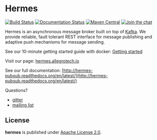 Hermes
======

[![Build Status](https://img.shields.io/travis/allegro/hermes/master.svg?style=flat)](https://travis-ci.org/allegro/hermes)
[![Documentation Status](https://readthedocs.org/projects/hermes-pubsub/badge/?version=latest)](https://readthedocs.org/projects/hermes-pubsub/?badge=latest)
[![Maven Central](https://maven-badges.herokuapp.com/maven-central/pl.allegro.tech.hermes/hermes-client/badge.svg)](https://maven-badges.herokuapp.com/maven-central/pl.allegro.tech.hermes/hermes-client)
[![Join the chat](https://badges.gitter.im/Join%20Chat.svg)](https://gitter.im/allegro/hermes?utm_source=badge&utm_medium=badge&utm_campaign=pr-badge&utm_content=badge)


Hermes is an asynchronous message broker built on top of [Kafka](http://kafka.apache.org/).
We provide reliable, fault tolerant REST interface for message publishing and adaptive push
mechanisms for message sending.

See our 10-minute getting started guide with docker: [Getting started](http://hermes-pubsub.readthedocs.org/en/latest/contents/tutorials/01_getting_started.html)

Visit our page: [hermes.allegrotech.io](http://hermes.allegrotech.io)

See our full documentation: [http://hermes-pubsub.readthedocs.org/en/latest/](http://hermes-pubsub.readthedocs.org/en/latest/)

Questions?
 - [gitter](https://gitter.im/allegro/hermes)
 - [mailing list](https://groups.google.com/forum/#!forum/hermes-pubsub)

## License

**hermes** is published under [Apache License 2.0](http://www.apache.org/licenses/LICENSE-2.0).
